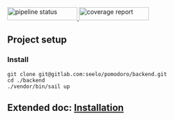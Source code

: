<a href="https://gitlab.com/seelo/pomodoro/backend/-/commits/master">
  <img alt="pipeline status" height="30" width="160"  src="https://gitlab.com/seelo/pomodoro/backend/badges/master/pipeline.svg" />
</a>

<a href="https://coverage.pomodoro.seelo.ch/">
  <img alt="coverage report" height="30" width="160"  src="https://gitlab.com/seelo/pomodoro/backend/badges/master/coverage.svg" />
</a>

## Project setup

### Install

```
git clone git@gitlab.com:seelo/pomodoro/backend.git
cd ./backend
./vendor/bin/sail up
```

## Extended doc: [Installation](https://doc.pomodoro.seelo.ch/backend/installation)
